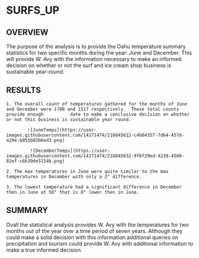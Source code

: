 # SURFS_UP


## OVERVIEW

  The purpose of the analysis is to provide the Oahu temperature summary statistics for two specific months during the year: June and December. This will provide W. Avy with the information necessary to make an informed decision on whether or not the surf and ice cream shop business is sustainable year-round.  

## RESULTS
  
    1. The overall count of temperatures gathered for the months of June and December were 1700 and 1517 respectively.  These total counts provide enough          date to make a conclusive decision on whether or not this business is sustainable year round.  
    
            ![JuneTemps](https://user-images.githubusercontent.com/14171474/216845612-c4b84357-7d64-457d-a29e-b055b83b6ed3.png)
    
             ![DecemberTemps](https://user-images.githubusercontent.com/14171474/216845632-9f6f29ed-4239-4560-82ef-c6b39de5154b.png)

    2. The max temperatures in June were quite similar to the max temperatures in December with only a 2° difference. 
      
    3. The lowest temperature had a significant difference in December then in June at 56° that is 8° lower then in June.  

   
## SUMMARY

Ovall the statistical analysis provides W. Avy with the temperatures for two months out of the year over a time period of seven years.  Although they could make a solid decision with this information additional queries on precipitation and tourism could provide W. Avy with additional information to make a true informed decision.  
